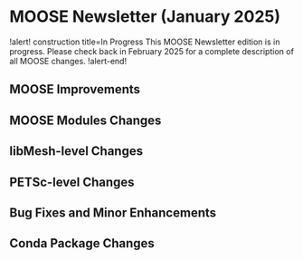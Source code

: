 # MOOSE Newsletter (January 2025)

!alert! construction title=In Progress
This MOOSE Newsletter edition is in progress. Please check back in February 2025
for a complete description of all MOOSE changes.
!alert-end!

## MOOSE Improvements

## MOOSE Modules Changes

## libMesh-level Changes

## PETSc-level Changes

## Bug Fixes and Minor Enhancements

## Conda Package Changes
